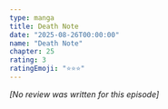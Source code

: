 ```yaml
---
type: manga
title: Death Note
date: "2025-08-26T00:00:00"
name: "Death Note"
chapter: 25
rating: 3
ratingEmoji: "⭐️⭐️⭐️"
---
```


_[No review was written for this episode]_